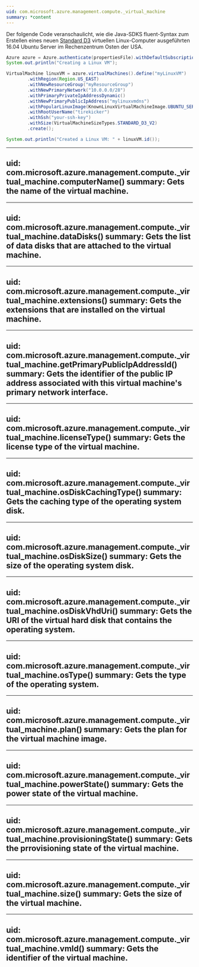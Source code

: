 ```yaml
---
uid: com.microsoft.azure.management.compute._virtual_machine
summary: *content
---
```


Der folgende Code veranschaulicht, wie die Java-SDKS fluent-Syntax zum Erstellen eines neuen [Standard D3](https://azure.microsoft.com/en-us/documentation/articles/virtual-machines-windows-sizes/#d-series) virtuellen Linux-Computer ausgeführten 16.04 Ubuntu Server im Rechenzentrum Osten der USA.

```java
Azure azure = Azure.authenticate(propertiesFile).withDefaultSubscription();
System.out.println("Creating a Linux VM");

VirtualMachine linuxVM = azure.virtualMachines().define("myLinuxVM")
        .withRegion(Region.US_EAST)
        .withNewResourceGroup("myResourceGroup")
        .withNewPrimaryNetwork("10.0.0.0/28")
        .withPrimaryPrivateIpAddressDynamic()
        .withNewPrimaryPublicIpAddress("mylinuxvmdns")
        .withPopularLinuxImage(KnownLinuxVirtualMachineImage.UBUNTU_SERVER_16_04_LTS)
        .withRootUserName("tirekicker")
        .withSsh("your-ssh-key")
        .withSize(VirtualMachineSizeTypes.STANDARD_D3_V2)
        .create();

System.out.println("Created a Linux VM: " + linuxVM.id());
```

---
uid: com.microsoft.azure.management.compute._virtual_machine.computerName()
summary: Gets the name of the virtual machine.
---

---
uid: com.microsoft.azure.management.compute._virtual_machine.dataDisks()
summary: Gets the list of data disks that are attached to the virtual machine.
---

---
uid: com.microsoft.azure.management.compute._virtual_machine.extensions()
summary: Gets the extensions that are installed on the virtual machine.
---

---
uid: com.microsoft.azure.management.compute._virtual_machine.getPrimaryPublicIpAddressId()
summary: Gets the identifier of the public IP address associated with this virtual machine's primary network interface.
---

---
uid: com.microsoft.azure.management.compute._virtual_machine.licenseType()
summary: Gets the license type of the virtual machine.
---

---
uid: com.microsoft.azure.management.compute._virtual_machine.osDiskCachingType()
summary: Gets the caching type of the operating system disk.
---

---
uid: com.microsoft.azure.management.compute._virtual_machine.osDiskSize()
summary: Gets the size of the operating system disk.
---

---
uid: com.microsoft.azure.management.compute._virtual_machine.osDiskVhdUri()
summary: Gets the URI of the virtual hard disk that contains the operating system.
---

---
uid: com.microsoft.azure.management.compute._virtual_machine.osType()
summary: Gets the type of the operating system.
---

---
uid: com.microsoft.azure.management.compute._virtual_machine.plan()
summary: Gets the plan for the virtual machine image.
---

---
uid: com.microsoft.azure.management.compute._virtual_machine.powerState()
summary: Gets the power state of the virtual machine.
---

---
uid: com.microsoft.azure.management.compute._virtual_machine.provisioningState()
summary: Gets the prrovisioning state of the virtual machine.
---

---
uid: com.microsoft.azure.management.compute._virtual_machine.size()
summary: Gets the size of the virtual machine.
---

---
uid: com.microsoft.azure.management.compute._virtual_machine.vmId()
summary: Gets the identifier of the virtual machine.
---